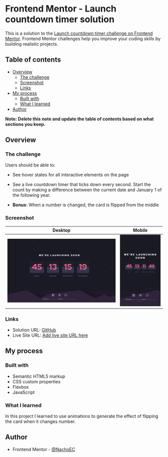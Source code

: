 # Frontend Mentor - Launch countdown timer solution

This is a solution to the [Launch countdown timer challenge on Frontend Mentor](https://www.frontendmentor.io/challenges/launch-countdown-timer-N0XkGfyz-). Frontend Mentor challenges help you improve your coding skills by building realistic projects.

## Table of contents

- [Overview](#overview)
  - [The challenge](#the-challenge)
  - [Screenshot](#screenshot)
  - [Links](#links)
- [My process](#my-process)
  - [Built with](#built-with)
  - [What I learned](#what-i-learned)
- [Author](#author)

**Note: Delete this note and update the table of contents based on what sections you keep.**

## Overview

### The challenge

Users should be able to:

- See hover states for all interactive elements on the page
- See a live countdown timer that ticks down every second. Start the count by making a difference between the current date and January 1 of the following year.

- **Bonus**: When a number is changed, the card is flipped from the middle

### Screenshot

|                   Desktop                    |                   Mobile                    |
| :------------------------------------------: | :-----------------------------------------: |
| ![Theme 1](./images/screenshots/desktop.png) | ![Theme 2](./images/screenshots/mobile.png) |

### Links

- Solution URL: [GitHub](https://github.com/NachoCayuqueo/Countdown-Timer)
- Live Site URL: [Add live site URL here](https://your-live-site-url.com)

## My process

### Built with

- Semantic HTML5 markup
- CSS custom properties
- Flexbox
- JavaScript

### What I learned

In this project I learned to use animations to generate the effect of flipping the card when it changes number.

## Author

- Frontend Mentor - [@NachoEC](https://www.frontendmentor.io/profile/NachoCayuqueo)
